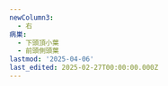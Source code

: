 ```yaml
---
newColumn3:
  - 右
病巣:
  - 下頭頂小葉
  - 前頭側頭葉
lastmod: '2025-04-06'
last_edited: 2025-02-27T00:00:00.000Z
---
```



